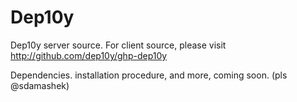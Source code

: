 Dep10y
=======

Dep10y server source. For client source, please visit http://github.com/dep10y/ghp-dep10y


Dependencies. installation procedure, and more, coming soon. (pls @sdamashek)
